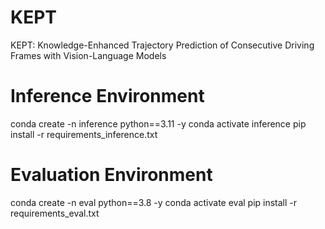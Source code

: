 # KEPT
KEPT: Knowledge-Enhanced Trajectory Prediction of Consecutive Driving Frames with Vision-Language Models
# Inference Environment
conda create -n inference python==3.11 -y
conda activate inference
pip install -r requirements_inference.txt
# Evaluation Environment
conda create -n eval python==3.8 -y
conda activate eval
pip install -r requirements_eval.txt
